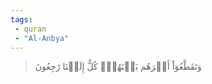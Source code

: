 ```yaml
---
tags: 
 - quran 
 - "Al-Anbya"
---
```


> وَتَقَطَّعُوٓاْ أَمۡرَهُم بَيۡنَهُمۡۖ كُلٌّ إِلَيۡنَا رَٰجِعُونَ
